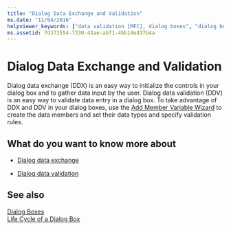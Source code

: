 ```yaml
---
title: "Dialog Data Exchange and Validation"
ms.date: "11/04/2016"
helpviewer_keywords: ["data validation [MFC], dialog boxes", "dialog box data [MFC]", "dialog boxes [MFC], validating data", "validating data [MFC], dialog box data entry", "DDX (dialog data exchange) [MFC], data validation", "dialog box data [MFC], retrieving", "Windows common controls [MFC], dialog boxes", "DDV (dialog data validation) [MFC]", "data [MFC], dialog boxes", "common controls [MFC], dialog boxes", "dialog boxes [MFC], retrieving data", "retrieving dialog box data"]
ms.assetid: 7d373554-7330-43ae-abf1-4bb14e437b4a
---
```

# Dialog Data Exchange and Validation

Dialog data exchange (DDX) is an easy way to initialize the controls in your dialog box and to gather data input by the user. Dialog data validation (DDV) is an easy way to validate data entry in a dialog box. To take advantage of DDX and DDV in your dialog boxes, use the [Add Member Variable Wizard](../ide/add-member-variable-wizard.md) to create the data members and set their data types and specify validation rules.

## What do you want to know more about

- [Dialog data exchange](../mfc/dialog-data-exchange.md)

- [Dialog data validation](../mfc/dialog-data-validation.md)

## See also

[Dialog Boxes](../mfc/dialog-boxes.md)<br/>
[Life Cycle of a Dialog Box](../mfc/life-cycle-of-a-dialog-box.md)
